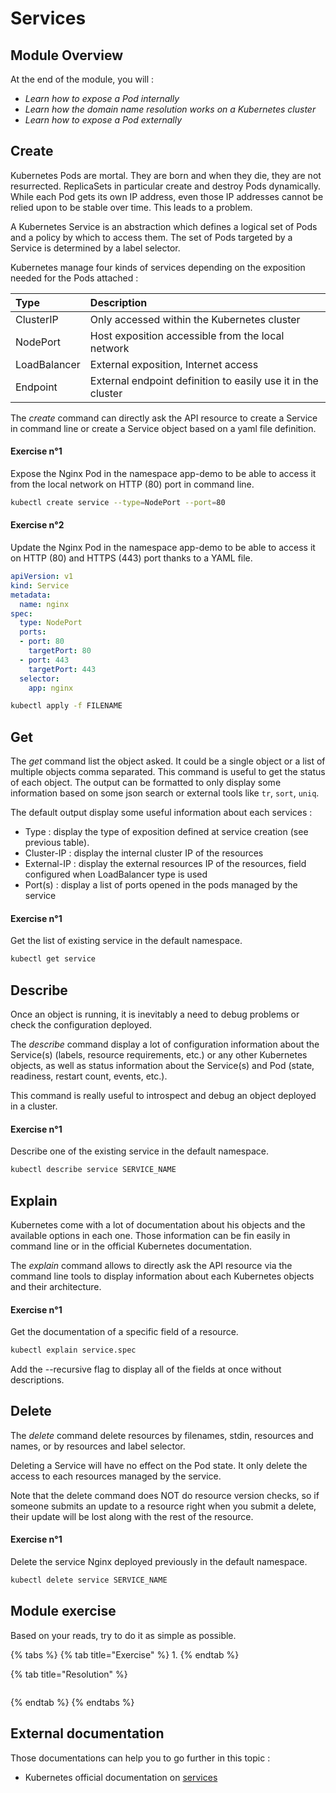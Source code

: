 # Services

## Module Overview

At the end of the module, you will :

* _Learn how to expose a Pod internally_
* _Learn how the domain name resolution works on a Kubernetes cluster_
* _Learn how to expose a Pod externally_

## Create

Kubernetes Pods are mortal. They are born and when they die, they are not resurrected. ReplicaSets in particular create and destroy Pods dynamically. While each Pod gets its own IP address, even those IP addresses cannot be relied upon to be stable over time. This leads to a problem.

A Kubernetes Service is an abstraction which defines a logical set of Pods and a policy by which to access them. The set of Pods targeted by a Service is determined by a label selector.

Kubernetes manage four kinds of services depending on the exposition needed for the Pods attached :

| Type | Description |
| :--- | :--- |
| ClusterIP | Only accessed within the Kubernetes cluster |
| NodePort | Host exposition accessible from the local network |
| LoadBalancer | External exposition, Internet access |
| Endpoint | External endpoint definition to easily use it in the cluster |

The _create_ command can directly ask the API resource to create a Service in command line or create a Service object based on a yaml file definition.

#### Exercise n°1

Expose the Nginx Pod in the namespace app-demo to be able to access it from the local network on HTTP \(80\) port in command line.

```bash
kubectl create service --type=NodePort --port=80
```

#### Exercise n°2

Update the Nginx Pod in the namespace app-demo to be able to access it on HTTP \(80\) and HTTPS \(443\) port thanks to a YAML file.

```yaml
apiVersion: v1
kind: Service
metadata:
  name: nginx
spec:
  type: NodePort
  ports:
  - port: 80
    targetPort: 80
  - port: 443
    targetPort: 443
  selector:
    app: nginx
```

```bash
kubectl apply -f FILENAME
```

## Get

The _get_ command list the object asked. It could be a single object or a list of multiple objects comma separated. This command is useful to get the status of each object. The output can be formatted to only display some information based on some json search or external tools like `tr`, `sort`, `uniq`.

The default output display some useful information about each services :

* Type : display the type of exposition defined at service creation \(see previous table\).
* Cluster-IP : display the internal cluster IP of the resources
* External-IP : display the external resources IP of the resources, field configured when LoadBalancer type is used
* Port\(s\) : display a list of ports opened in the pods managed by the service

#### Exercise n°1

Get the list of existing service in the default namespace.

```bash
kubectl get service
```

## Describe

Once an object is running, it is inevitably a need to debug problems or check the configuration deployed.

The _describe_ command display a lot of configuration information about the Service\(s\) \(labels, resource requirements, etc.\) or any other Kubernetes objects, as well as status information about the Service\(s\) and Pod \(state, readiness, restart count, events, etc.\).

This command is really useful to introspect and debug an object deployed in a cluster.

#### Exercise n°1

Describe one of the existing service in the default namespace.

```bash
kubectl describe service SERVICE_NAME
```

## Explain

Kubernetes come with a lot of documentation about his objects and the available options in each one. Those information can be fin easily in command line or in the official Kubernetes documentation.

The _explain_ command allows to directly ask the API resource via the command line tools to display information about each Kubernetes objects and their architecture.

#### Exercise n°1

Get the documentation of a specific field of a resource.

```bash
kubectl explain service.spec
```

Add the --recursive flag to display all of the fields at once without descriptions.

## Delete

The _delete_ command delete resources by filenames, stdin, resources and names, or by resources and label selector.

Deleting a Service will have no effect on the Pod state. It only delete the access to each resources managed by the service.

Note that the delete command does NOT do resource version checks, so if someone submits an update to a resource right when you submit a delete, their update will be lost along with the rest of the resource.

#### Exercise n°1

Delete the service Nginx deployed previously in the default namespace.

```bash
kubectl delete service SERVICE_NAME
```

## Module exercise

Based on your reads, try to do it as simple as possible.

{% tabs %}
{% tab title="Exercise" %}
1.
{% endtab %}

{% tab title="Resolution" %}
```bash

```
{% endtab %}
{% endtabs %}

## External documentation

Those documentations can help you to go further in this topic :

* Kubernetes official documentation on [services](https://kubernetes.io/docs/concepts/services-networking/service/)

